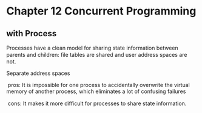 # Chapter 12 Concurrent Programming

## with Process

Processes have a clean model for sharing state information between parents and children: ﬁle tables are shared and user address spaces are not. 

Separate address spaces 

​	pros: It is impossible for one process to accidentally overwrite the virtual memory of another process, which eliminates a lot of confusing failures

​	cons: It makes it more difﬁcult for processes to share state information.

